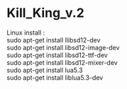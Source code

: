 # Kill_King_v.2<br>

Linux install :<br>
sudo apt-get install llibsd12-dev<br>
sudo apt-get install libsd12-image-dev<br>
sudo apt-get install libsd12-ttf-dev<br>
sudo apt-get install libsd12-mixer-dev<br>
sudo apt-get install lua5.3<br>
sudo apt-get install liblua5.3-dev<br>
